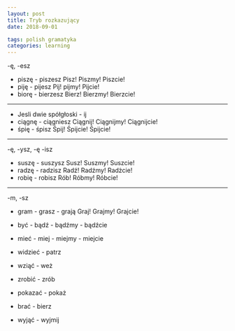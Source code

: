 ```yaml
---
layout: post
title: Tryb rozkazujący
date: 2018-09-01

tags: polish gramatyka
categories: learning
---
```

-ę, -esz
- piszę - piszesz Pisz! Piszmy! Piszcie!
- piję - pijesz Pij! pijmy! Pijcie!
- biorę - bierzesz Bierz! Bierzmy! Bierzcie!

---

- Jesli dwie spółgłoski - ij
- ciągnę - ciągniesz Ciągnij! Ciągnijmy! Ciągnijcie!
- śpię - śpisz Śpij! Śpijcie! Śpijcie!

---

-ę, -ysz, -ę -isz

- suszę - suszysz Susz! Suszmy! Suszcie!
- radzę - radzisz Radź! Radźmy! Radżcie!
- robię - robisz Rób! Róbmy! Róbcie!

---

-m, -sz

- gram - grasz - grają Graj! Grajmy! Grajcie!

- być - bądź - bądźmy - bądźcie
- mieć - miej - miejmy - miejcie
- widzieć - patrz
- wziąć - weż
- zrobić - zrób
- pokazać - pokaż
- brać - bierz
- wyjąć - wyjmij
